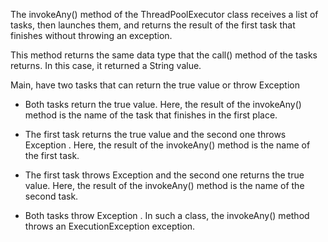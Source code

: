 
The invokeAny() method of the ThreadPoolExecutor class receives a list of tasks, then launches them, and returns the
result of the first task that finishes without throwing an exception.

This method returns the same data type that the call() method of the tasks returns. In this case, it returned a
String value.

Main, have two tasks that can return the true value or throw Exception

* Both tasks return the true value. Here, the result of the invokeAny() method is
the name of the task that finishes in the first place.

* The first task returns the true value and the second one throws Exception .
Here, the result of the invokeAny() method is the name of the first task.

* The first task throws Exception and the second one returns the true value.
Here, the result of the invokeAny() method is the name of the second task.

* Both tasks throw Exception . In such a class, the invokeAny() method throws
an ExecutionException exception.